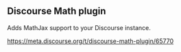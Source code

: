 ## Discourse Math plugin

Adds MathJax support to your Discourse instance.

https://meta.discourse.org/t/discourse-math-plugin/65770
